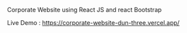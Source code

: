 Corporate Website using React JS and react Bootstrap

Live Demo : https://corporate-website-dun-three.vercel.app/

